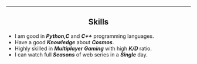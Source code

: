 <hr>
<div align="center">

Skills
-------

</div>

- I am good in __*Python,C*__ and __*C++*__ programming languages.<br>
- Have a good __*Knowledge*__ about __*Cosmos*__.
- Highly skilled in __*Multiplayer Gaming*__ with high __*K/D*__ ratio.
- I can watch full __*Seasons*__ of web series in a __*Single*__ day.


